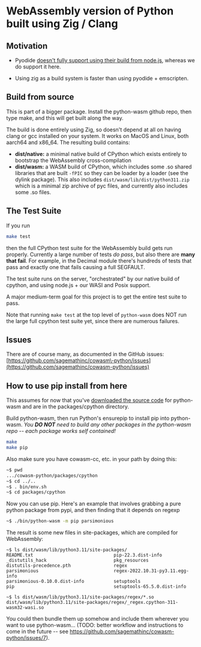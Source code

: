 # WebAssembly version of Python built using Zig / Clang

## Motivation

- Pyodide [doesn't fully support using their build from node.js](https://github.com/pyodide/pyodide/issues/14), whereas we do support it here.

- Using zig as a build system is faster than using pyodide \+ emscripten.

## Build from source

This is part of a bigger package. Install the python\-wasm github repo, then type make, and this will get built along the way.

The build is done entirely using Zig, so doesn't depend at all on having clang or gcc installed on your system. It works on MacOS and Linux, both aarch64 and x86_64. The resulting build contains:

- **dist/native:** a minimal native build of CPython which exists entirely to bootstrap the WebAssembly cross\-compilation
- **dist/wasm:** a WASM build of CPython, which includes some .so shared libraries that are built `-fPIC` so they can be loader by a loader \(see the dylink package\). This also includes `dist/wasm/lib/dist/python311.zip` which is a minimal zip archive of pyc files, and currently also includes some .so files.

## The Test Suite

If you run

```sh
make test
```

then the full CPython test suite for the WebAssembly build gets run properly.
Currently a large number of tests _do pass_, but also there are **many that fail**. For example, in the Decimal module there's hundreds of tests that pass and exactly one that fails causing a full SEGFAULT.

The test suite runs on the server, "orchestrated" by our native build of cpython, and using node.js + our WASI and Posix support.

A major medium-term goal for this project is to get the entire test suite to pass.

Note that running `make test` at the top level of `python-wasm` does NOT run the large full cpython test suite yet, since there are numerous failures.

## Issues

There are of course many, as documented in the GitHub issues: [https://github.com/sagemathinc/cowasm\-python/issues](https://github.com/sagemathinc/cowasm-python/issues)

## How to use pip install from here

This assumes for now that you've [downloaded the
source code](https://github.com/sagemathinc/cowasm-python) for python-wasm and are in the packages/cpython directory.

Build python\-wasm, then run Python's ensurepip to install pip into python\-wasm.
_You_ _**DO NOT**_ _need to build any other packages in the python\-wasm repo \-\- each package_
_works self contained!_

```sh
make
make pip
```

Also make sure you have cowasm-cc, etc. in your path by doing this:

```sh
~$ pwd 
.../cowasm-python/packages/cpython
~$ cd ../..
~$ . bin/env.sh
~$ cd packages/cpython
```

Now you can use pip. Here's an example that involves grabbing
a pure python package from pypi, and then finding that it depends
on regexp

```sh
~$ ./bin/python-wasm -m pip parsimonious
```

The result is some new files in site-packages, which are compiled
for WebAssembly:

```
~$ ls dist/wasm/lib/python3.11/site-packages/
README.txt                              pip-22.3.dist-info
_distutils_hack                         pkg_resources
distutils-precedence.pth                regex
parsimonious                            regex-2022.10.31-py3.11.egg-info
parsimonious-0.10.0.dist-info           setuptools
pip                                     setuptools-65.5.0.dist-info

~$ ls dist/wasm/lib/python3.11/site-packages/regex/*.so
dist/wasm/lib/python3.11/site-packages/regex/_regex.cpython-311-wasm32-wasi.so
```

You could then bundle them up somehow and include them wherever you want
to use python-wasm... (TODO: better workflow and instructions to come in the future -- see https://github.com/sagemathinc/cowasm-python/issues/7).

